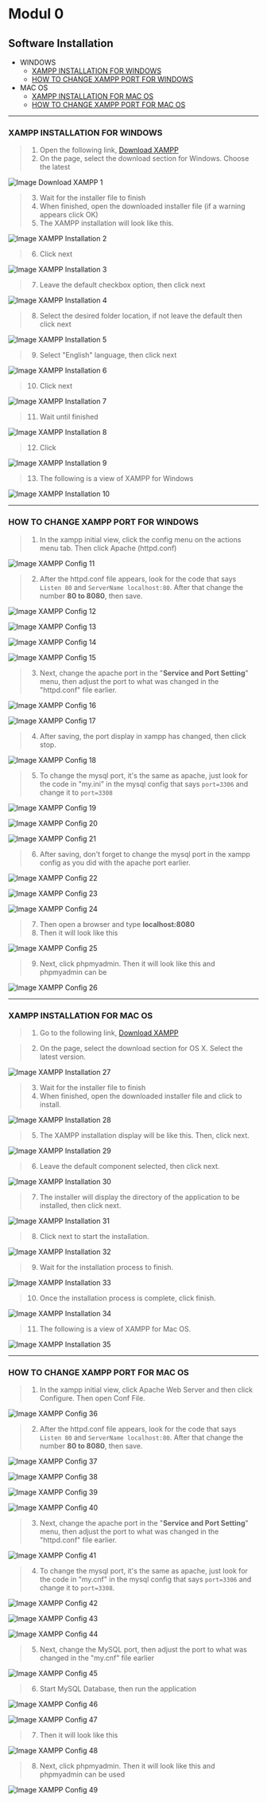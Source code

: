 # **Modul 0**

## Software Installation

- WINDOWS
    - [XAMPP INSTALLATION FOR WINDOWS](#xampp-installation-for-windows)
    - [HOW TO CHANGE XAMPP PORT FOR WINDOWS](#how-to-change-xampp-port-for-windows)
- MAC OS
    - [XAMPP INSTALLATION FOR MAC OS](#xampp-installation-for-mac-os)
    - [HOW TO CHANGE XAMPP PORT FOR MAC OS](#how-to-change-xampp-port-for-mac-os)

---

### XAMPP INSTALLATION FOR WINDOWS

> 1. Open the following link, [Download XAMPP](https://www.apachefriends.org/download.html)
> 2. On the page, select the download section for Windows. Choose the latest 

![Image Download XAMPP 1](img/1.png)

> 3. Wait for the installer file to finish
> 4. When finished, open the downloaded installer file (if a warning appears click OK)
> 5. The XAMPP installation will look like this.

![Image XAMPP Installation 2](img/2.png)

> 6. Click next

![Image XAMPP Installation 3](img/3.png)

> 7. Leave the default checkbox option, then click next

![Image XAMPP Installation 4](img/4.png)

> 8. Select the desired folder location, if not leave the default then click next

![Image XAMPP Installation 5](img/5.png)

> 9. Select "English" language, then click next

![Image XAMPP Installation 6](img/6.png)

> 10. Click next

![Image XAMPP Installation 7](img/7.png)

> 11. Wait until finished

![Image XAMPP Installation 8](img/8.png)

> 12. Click 

![Image XAMPP Installation 9](img/9.png)

> 13. The following is a view of XAMPP for Windows

![Image XAMPP Installation 10](img/10.png)

---

### HOW TO CHANGE XAMPP PORT FOR WINDOWS

> 1. In the xampp initial view, click the config menu on the actions menu tab. Then click Apache (httpd.conf)

![Image XAMPP Config 11](img/11.png)

> 2. After the httpd.conf file appears, look for the code that says `Listen 80` and `ServerName localhost:80`. After that change the number **80 to 8080**, then save.

![Image XAMPP Config 12](img/12.png)

![Image XAMPP Config 13](img/13.png)

![Image XAMPP Config 14](img/14.png)

![Image XAMPP Config 15](img/15.png)

> 3. Next, change the apache port in the "**Service and Port Setting**" menu, then adjust the port to what was changed in the "httpd.conf" file earlier.

![Image XAMPP Config 16](img/16.png)

![Image XAMPP Config 17](img/17.png)

> 4. After saving, the port display in xampp has changed, then click stop.

![Image XAMPP Config 18](img/18.png)

> 5. To change the mysql port, it's the same as apache, just look for the code in "my.ini" in the mysql config that says `port=3306` and change it to `port=3308`

![Image XAMPP Config 19](img/19.png)

![Image XAMPP Config 20](img/20.png)

![Image XAMPP Config 21](img/21.png)

> 6. After saving, don't forget to change the mysql port in the xampp config as you did with the apache port earlier.

![Image XAMPP Config 22](img/22.png)

![Image XAMPP Config 23](img/23.png)

![Image XAMPP Config 24](img/24.png)

> 7. Then open a browser and type **localhost:8080**
> 8. Then it will look like this

![Image XAMPP Config 25](img/25.png)

> 9. Next, click phpmyadmin. Then it will look like this and phpmyadmin can be 

![Image XAMPP Config 26](img/26.png)

---

### XAMPP INSTALLATION FOR MAC OS

> 1. Go to the following link, [Download XAMPP](https://www.apachefriends.org/download.html)

> 2. On the page, select the download section for OS X. Select the latest version.

![Image XAMPP Installation 27](img/27.png)

> 3. Wait for the installer file to finish
> 4. When finished, open the downloaded installer file and click to install.

![Image XAMPP Installation 28](img/28.png)

> 5. The XAMPP installation display will be like this. Then, click next.

![Image XAMPP Installation 29](img/29.png)

> 6. Leave the default component selected, then click next.

![Image XAMPP Installation 30](img/30.png)

> 7. The installer will display the directory of the application to be installed, then click next.

![Image XAMPP Installation 31](img/31.png)

> 8. Click next to start the installation.

![Image XAMPP Installation 32](img/32.png)

> 9. Wait for the installation process to finish.

![Image XAMPP Installation 33](img/33.png)

> 10. Once the installation process is complete, click finish.

![Image XAMPP Installation 34](img/34.png)

> 11. The following is a view of XAMPP for Mac OS.

![Image XAMPP Installation 35](img/35.png)

---

### HOW TO CHANGE XAMPP PORT FOR MAC OS

> 1. In the xampp initial view, click Apache Web Server and then click Configure. Then open Conf File.

![Image XAMPP Config 36](img/36.png)

> 2. After the httpd.conf file appears, look for the code that says `Listen 80` and `ServerName localhost:80`. After that change the number **80 to 8080**, then save.

![Image XAMPP Config 37](img/37.png)

![Image XAMPP Config 38](img/38.png)

![Image XAMPP Config 39](img/39.png)

![Image XAMPP Config 40](img/40.png)

> 3. Next, change the apache port in the "**Service and Port Setting**" menu, then adjust the port to what was changed in the "httpd.conf" file earlier.

![Image XAMPP Config 41](img/41.png)

> 4. To change the mysql port, it's the same as apache, just look for the code in "my.cnf" in the mysql config that says `port=3306` and change it to `port=3308`.

![Image XAMPP Config 42](img/42.png)

![Image XAMPP Config 43](img/43.png)

![Image XAMPP Config 44](img/44.png)

> 5. Next, change the MySQL port, then adjust the port to what was changed in the "my.cnf" file earlier

![Image XAMPP Config 45](img/45.png)

> 6. Start MySQL Database, then run the application

![Image XAMPP Config 46](img/46.png)

![Image XAMPP Config 47](img/47.png)

> 7. Then it will look like this

![Image XAMPP Config 48](img/48.png)

> 8. Next, click phpmyadmin. Then it will look like this and phpmyadmin can be used

![Image XAMPP Config 49](img/49.png)